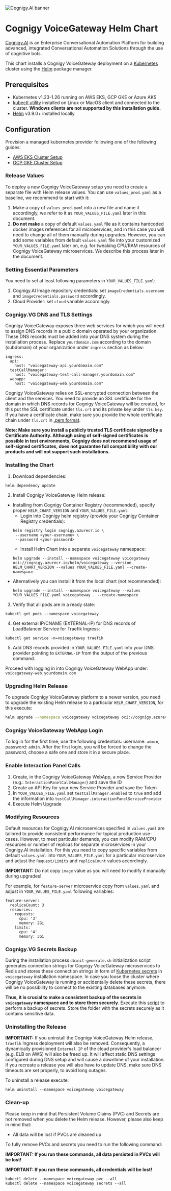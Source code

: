 ![Cognigy.AI banner](./docs/assets/voicegateway.png)

# Cognigy VoiceGateway Helm Chart

[Cognigy.AI](https://www.cognigy.com/) is an Enterprise Conversational Automation Platform for building advanced, integrated Conversational Automation Solutions through the use of cognitive bots.

This chart installs a Cognigy VoiceGateway deployment on a [Kubernetes](https://kubernetes.io/) cluster using the [Helm](https://helm.sh/) package manager.

## Prerequisites
- Kubernetes v1.23-1.26 running on AWS EKS, GCP GKE or Azure AKS 
- [kubectl utility](https://kubernetes.io/docs/tasks/tools/install-kubectl-linux/) installed on Linux or MacOS client and connected to the cluster. **Windows clients are not supported by this installation guide.**
- [Helm](https://helm.sh/docs/intro/install/) v3.9.0+ installed locally 

## Configuration

Provision a managed kubernetes provider following one of the following guides:
- [AWS EKS Cluster Setup](docs/aws-eks-cluster-setup.md)
- [GCP GKE Cluster Setup](docs/gcp-gke-cluster-setup.md)

### Release Values

To deploy a new Cognigy VoiceGateway setup you need to create a separate file with Helm release values. You can use `values_prod.yaml` as a baseline, we recommend to start with it:

1. Make a copy of `values_prod.yaml` into a new file and name it accordingly, we refer to it as `YOUR_VALUES_FILE.yaml` later in this document.
2. **Do not make** a copy of default `values.yaml` file as it contains hardcoded docker images references for all microservices, and in this case you will need to change all of them manually during upgrades. However, you can add some variables from default `values.yaml` file into your customized `YOUR_VALUES_FILE.yaml` later on, e.g. for tweaking CPU/RAM resources of Cognigy VoiceGateway microservices. We describe this process later in the document.

### Setting Essential Parameters

You need to set at least following parameters in `YOUR_VALUES_FILE.yaml`:

1. Cognigy.AI Image repository credentials: set `imageCredentials.username` and `imageCredentials.password` accordingly.
2. Cloud Provider: set `cloud` variable accordingly.

### Cognigy.VG DNS and TLS Settings

Cognigy VoiceGateway exposes three web services for which you will need to assign DNS records in a public domain operated by your organization. These DNS records must be added into your DNS system during the installation process. Replace `yourdomain.com` according to the domain (subdomain) of your organization under `ingress` section as below:

```
ingress:
  api:
    host: "voicegateway-api.yourdomain.com"
  testCallManager:
    host: "voicegateway-test-call-manager.yourdomain.com"
  webapp:
    host: "voicegateway-web.yourdomain.com"
```

Cognigy VoiceGateway relies on SSL-encrypted connection between the client and the services. You need to provide an SSL certificate for the domain in which DNS records for Cognigy VoiceGateway will be created, for this put the SSL certificate under `tls.crt` and its private key under `tls.key`. If you have a certificate chain, make sure you provide the whole certificate chain under `tls.crt` in [.pem format](https://www.digicert.com/kb/ssl-support/pem-ssl-creation.htm).

**Note: Make sure you install a publicly trusted TLS certificate signed by a Certificate Authority. Although using of self-signed certificates is possible in test environments, Cognigy does not recommend usage of self-signed certificates, does not guarantee full compatibility with our products and will not support such installations.**

### Installing the Chart

1. Download dependencies:

```
helm dependency update
```

2. Install Cognigy VoiceGateway Helm release:

- Installing from Cognigy Container Registry (recommended), specify proper `HELM_CHART_VERSION` and `YOUR_VALUES_FILE.yaml`:
  - Login into Cognigy helm registry (provide your Cognigy Container Registry credentials):
  ```
  helm registry login cognigy.azurecr.io \
   --username <your-username> \
   --password <your-password>
  ```
  - Install Helm Chart into a separate `voicegateway` namespace:
  ```
  helm upgrade --install --namespace voicegateway voicegateway oci://cognigy.azurecr.io/helm/voicegateway --version HELM_CHART_VERSION --values YOUR_VALUES_FILE.yaml --create-namespace
  ```
- Alternatively you can install it from the local chart (not recommended):
  ```
  helm upgrade --install --namespace voicegateway --values YOUR_VALUES_FILE.yaml voicegateway . --create-namespace
  ```

3. Verify that all pods are in a ready state:

```
kubectl get pods --namespace voicegateway
```
4. Get external IP/CNAME (EXTERNAL-IP) for DNS records of LoadBalancer Service for Traefik Ingress: 
```
kubectl get service -n=voicegateway traefik
```
5. Add DNS records provided in `YOUR_VALUES_FILE.yaml` into your DNS provider pointing to `EXTERNAL-IP` from the output of the previous command. 

Proceed with logging in into Cognigy VoiceGateway WebApp under: `voicegateway-web.yourdomain.com`

### Upgrading Helm Release

To upgrade Cognigy VoiceGateway platform to a newer version, you need to upgrade the existing Helm release to a particular `HELM_CHART_VERSION`, for this execute:

```bash
helm upgrade --namespace voicegateway voicegateway oci://cognigy.azurecr.io/helm/voicegateway --version HELM_CHART_VERSION --values YOUR_VALUES_FILE.yaml
```

### Cognigy VoiceGateway WebApp Login

To log in for the first time, use the following credentials: username: `admin`, password: `admin`.
After the first login, you will be forced to change the password, choose a safe one and store it in a secure place.

### Enable Interaction Panel Calls
1. Create, in the Cognigy VoiceGateway WebApp, a new Service Provider (e.g.: `InteractionPanelCallManager`) and save the ID
2. Create an API Key for your new Service Provider and save the Token
3. In `YOUR_VALUES_FILE.yaml` set `testCallManager.enabled` to `true` and add the information into `testCallManager.interactionPanelServiceProvider`
4. Execute Helm Upgrade


### Modifying Resources

Default resources for Cognigy.AI microservices specified in `values.yaml` are tailored to provide consistent performance for typical production use-cases. However, to meet particular demands, you can modify RAM/CPU resources or number of replicas for separate microservices in your Cognigy.AI installation. For this you need to copy specific variables from default `values.yaml` into `YOUR_VALUES_FILE.yaml` for a particular microservice and adjust the `Request/Limits` and `replicaCount` values accordingly.

**IMPORTANT:** Do not copy `image` value as you will need to modify it manually during upgrades!

For example, for `feature-server` microservice copy from `values.yaml` and adjust in `YOUR_VALUES_FILE.yaml` following variables:

```
feature-server:
  replicaCount: 3
  resources:
    requests:
      cpu: '3'
      memory: 2Gi
    limits:
      cpu: '4'
      memory: 3Gi
```

### Cognigy.VG Secrets Backup

During the installation process `dbinit-generate.sh` initialization script generates connection strings for Cognigy VoiceGateway microservices to Redis and stores these connection strings in form of [Kubernetes secrets](https://kubernetes.io/docs/concepts/configuration/secret/) in `voicegateway` installation namespace. In case you loose the cluster where Cognigy VoiceGateway is running or accidentally delete these secrets, there will be no possibility to connect to the existing databases anymore.

**Thus, it is crucial to make a consistent backup of the secrets in `voicegateway` namespace and to store them securely**. Execute this [script](scripts/backup_voicegateway_secrets.sh) to perform a backup of secrets. Store the folder with the secrets securely as it contains sensitive data.

### Uninstalling the Release

**IMPORTANT:** If you uninstall the Cognigy VoiceGateway Helm release, `traefik` Ingress deployment will also be removed. Consequently, a dynamically provisioned `External IP` of the cloud provider's load balancer (e.g. ELB on AWS) will also be freed up. It will affect static DNS settings configured during DNS setup and will cause a downtime of your installation. If you recreate a release you will also have to update DNS, make sure DNS timeouts are set properly, to avoid long outages.

To uninstall a release execute:

```
helm uninstall --namespace voicegateway voicegateway
```

### Clean-up

Please keep in mind that Persistent Volume Claims (PVC) and Secrets are not removed when you delete the Helm release. However, please also keep in mind that:

- All data will be lost if PVCs are cleaned up

To fully remove PVCs and secrets you need to run the following command:

**IMPORTANT: If you run these commands, all data persisted in PVCs will be lost!**

**IMPORTANT: If you run these commands, all credentials will be lost!**

```
kubectl delete --namespace voicegateway pvc --all
kubectl delete --namespace voicegateway secrets --all
```
